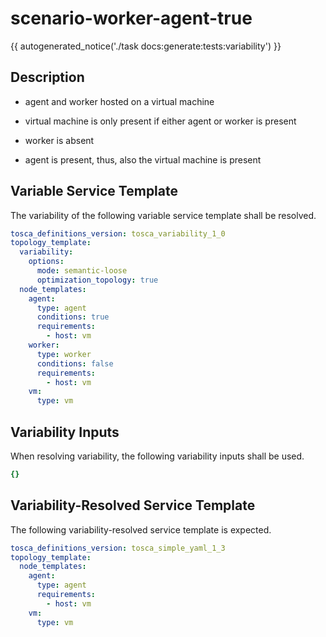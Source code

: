 # scenario-worker-agent-true

{{ autogenerated_notice('./task docs:generate:tests:variability') }}

## Description

- agent and worker hosted on a virtual machine
- virtual machine is only present if either agent or worker is present
- worker is absent

- agent is present, thus, also the virtual machine is present


## Variable Service Template

The variability of the following variable service template shall be resolved.

```yaml linenums="1"
tosca_definitions_version: tosca_variability_1_0
topology_template:
  variability:
    options:
      mode: semantic-loose
      optimization_topology: true
  node_templates:
    agent:
      type: agent
      conditions: true
      requirements:
        - host: vm
    worker:
      type: worker
      conditions: false
      requirements:
        - host: vm
    vm:
      type: vm
```

## Variability Inputs

When resolving variability, the following variability inputs shall be used.

```yaml linenums="1"
{}
```



## Variability-Resolved Service Template

The following variability-resolved service template is expected.

```yaml linenums="1"
tosca_definitions_version: tosca_simple_yaml_1_3
topology_template:
  node_templates:
    agent:
      type: agent
      requirements:
        - host: vm
    vm:
      type: vm
```

